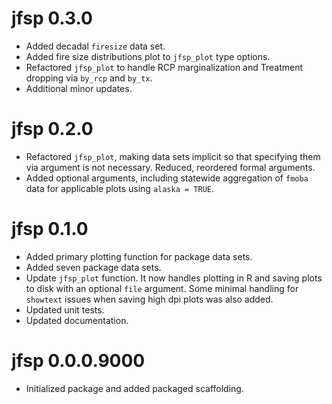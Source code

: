 # jfsp 0.3.0

* Added decadal `firesize` data set.
* Added fire size distributions plot to `jfsp_plot` type options.
* Refactored `jfsp_plot` to handle RCP marginalization and Treatment dropping via `by_rcp` and `by_tx`.
* Additional minor updates.

# jfsp 0.2.0

* Refactored `jfsp_plot`, making data sets implicit so that specifying them via argument is not necessary. Reduced, reordered formal arguments.
* Added optional arguments, including statewide aggregation of `fmoba` data for applicable plots using `alaska = TRUE`.

# jfsp 0.1.0

* Added primary plotting function for package data sets.
* Added seven package data sets.
* Update `jfsp_plot` function. It now handles plotting in R and saving plots to disk with an optional `file` argument. Some minimal handling for `showtext` issues when saving high dpi plots was also added.
* Updated unit tests.
* Updated documentation.

# jfsp 0.0.0.9000

* Initialized package and added packaged scaffolding.
